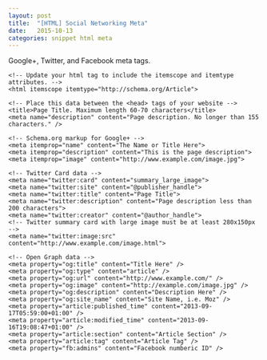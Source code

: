 ```yaml
---
layout: post
title:  "[HTML] Social Networking Meta"
date:   2015-10-13
categories: snippet html meta
---
```

Google+, Twitter, and Facebook meta tags.

    <!-- Update your html tag to include the itemscope and itemtype attributes. -->
    <html itemscope itemtype="http://schema.org/Article">

    <!-- Place this data between the <head> tags of your website -->
    <title>Page Title. Maximum length 60-70 characters</title>
    <meta name="description" content="Page description. No longer than 155 characters." />

    <!-- Schema.org markup for Google+ -->
    <meta itemprop="name" content="The Name or Title Here">
    <meta itemprop="description" content="This is the page description">
    <meta itemprop="image" content="http://www.example.com/image.jpg">

    <!-- Twitter Card data -->
    <meta name="twitter:card" content="summary_large_image">
    <meta name="twitter:site" content="@publisher_handle">
    <meta name="twitter:title" content="Page Title">
    <meta name="twitter:description" content="Page description less than 200 characters">
    <meta name="twitter:creator" content="@author_handle">
    <!-- Twitter summary card with large image must be at least 280x150px -->
    <meta name="twitter:image:src" content="http://www.example.com/image.html">

    <!-- Open Graph data -->
    <meta property="og:title" content="Title Here" />
    <meta property="og:type" content="article" />
    <meta property="og:url" content="http://www.example.com/" />
    <meta property="og:image" content="http://example.com/image.jpg" />
    <meta property="og:description" content="Description Here" />
    <meta property="og:site_name" content="Site Name, i.e. Moz" />
    <meta property="article:published_time" content="2013-09-17T05:59:00+01:00" />
    <meta property="article:modified_time" content="2013-09-16T19:08:47+01:00" />
    <meta property="article:section" content="Article Section" />
    <meta property="article:tag" content="Article Tag" />
    <meta property="fb:admins" content="Facebook numberic ID" />
